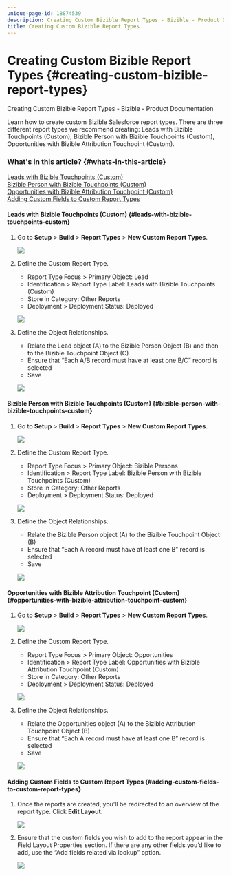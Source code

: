 ```yaml
---
unique-page-id: 18874539
description: Creating Custom Bizible Report Types - Bizible - Product Documentation
title: Creating Custom Bizible Report Types
---
```


# Creating Custom Bizible Report Types {#creating-custom-bizible-report-types}

Creating Custom Bizible Report Types - Bizible - Product Documentation

Learn how to create custom Bizible Salesforce report types. There are three different report types we recommend creating: Leads with Bizible Touchpoints (Custom), Bizible Person with Bizible Touchpoints (Custom), Opportunities with Bizible Attribution Touchpoint (Custom).

### What's in this article? {#whats-in-this-article}

[Leads with Bizible Touchpoints (Custom)](#leads-with-bizible-touchpoints-custom)  
[Bizible Person with Bizible Touchpoints (Custom)](#bizible-person-with-bizible-touchpoints-custom)  
[Opportunities with Bizible Attribution Touchpoint (Custom)](#opportunities-with-bizible-attribution-touchpoint-custom)  
[Adding Custom Fields to Custom Report Types](#adding-custom-fields-to-custom-report-types)

#### Leads with Bizible Touchpoints (Custom) {#leads-with-bizible-touchpoints-custom}

1. Go to **Setup** > **Build** > **Report Types** > **New Custom Report Types**.

   ![](assets/1.png)

1. Define the Custom Report Type.

    * Report Type Focus > Primary Object: Lead
    * Identification > Report Type Label: Leads with Bizible Touchpoints (Custom)
    * Store in Category: Other Reports
    * Deployment > Deployment Status: Deployed

   ![](assets/2.png)

1. Define the Object Relationships.

    * Relate the Lead object (A) to the Bizible Person Object (B) and then to the Bizible Touchpoint Object (C)
    * Ensure that “Each A/B record must have at least one B/C” record is selected
    * Save

   ![](assets/3.png)

#### Bizible Person with Bizible Touchpoints (Custom) {#bizible-person-with-bizible-touchpoints-custom}

1. Go to **Setup** > **Build** > **Report Types** > **New Custom Report Types**.

   ![](assets/4.png)

1. Define the Custom Report Type.

    * Report Type Focus > Primary Object: Bizible Persons
    * Identification > Report Type Label: Bizible Person with Bizible Touchpoints (Custom)
    * Store in Category: Other Reports
    * Deployment > Deployment Status: Deployed

   ![](assets/5.png)

1. Define the Object Relationships.

    * Relate the Bizible Person object (A) to the Bizible Touchpoint Object (B)
    * Ensure that “Each A record must have at least one B” record is selected
    * Save

   ![](assets/6.png)

#### Opportunities with Bizible Attribution Touchpoint (Custom) {#opportunities-with-bizible-attribution-touchpoint-custom}

1. Go to **Setup** > **Build** > **Report Types** > **New Custom Report Types**.

   ![](assets/7.png)

1. Define the Custom Report Type.

    * Report Type Focus > Primary Object: Opportunities
    * Identification > Report Type Label: Opportunities with Bizible Attribution Touchpoint (Custom)
    * Store in Category: Other Reports
    * Deployment > Deployment Status: Deployed

   ![](assets/8.png)

1. Define the Object Relationships.

    * Relate the Opportunities object (A) to the Bizible Attribution Touchpoint Object (B)
    * Ensure that “Each A record must have at least one B” record is selected
    * Save

   ![](assets/9.png)

#### Adding Custom Fields to Custom Report Types {#adding-custom-fields-to-custom-report-types}

1. Once the reports are created, you’ll be redirected to an overview of the report type. Click **Edit Layout**.

   ![](assets/10.png)

1. Ensure that the custom fields you wish to add to the report appear in the Field Layout Properties section. If there are any other fields you’d like to add, use the “Add fields related via lookup” option.

   ![](assets/11.png)

